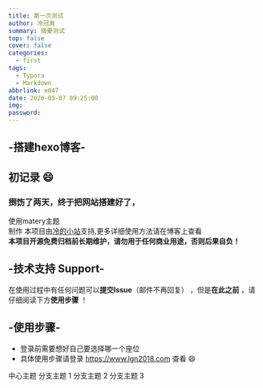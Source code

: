 ```yaml
---
title: 第一次测试
author: 冷冠男
summary: 摘要测试
top: false
cover: false
categories:
  - first
tags:
  - Typora
  - Markdown
abbrlink: e047
date: 2020-05-07 09:25:00
img:
password:
---
```


## -搭建hexo博客-
## 初记录 :smile:
### 捯饬了两天，终于把网站搭建好了，
使用matery主题<br>制作
本项目由[冷的小站](https://www.lgn2018.com)支持,更多详细使用方法请在博客上查看<br>
**本项目开源免费归档前长期维护，请勿用于任何商业用途，否则后果自负！<br>**
## -技术支持 Support-
在使用过程中有任何问题可以**提交Issue**（邮件不再回复） ，但是**在此之前** ，请仔细阅读下方**使用步骤** ！<br>
## -使用步骤-
* 登录前需要想好自己要选择哪一个座位
* 具体使用步骤请登录 https://www.lgn2018.com 查看 :smile:  </br>

中心主题
	分支主题 1
	分支主题 2
	分支主题 3


